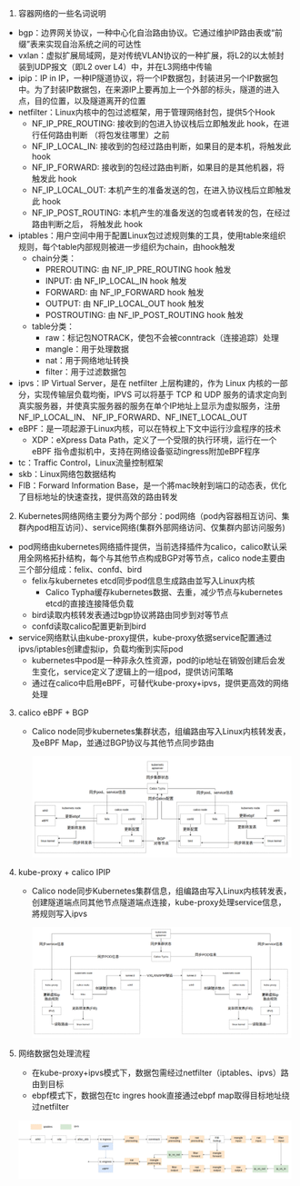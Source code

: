 1.	容器网络的一些名词说明
- bgp：边界网关协议，一种中心化自治路由协议。它通过维护IP路由表或“前缀”表来实现自治系统之间的可达性
- vxlan：虚拟扩展局域网，是对传统VLAN协议的一种扩展，将L2的以太帧封装到UDP报文（即L2 over L4）中，并在L3网络中传输
- ipip：IP in IP，一种IP隧道协议，将一个IP数据包，封装进另一个IP数据包中。为了封装IP数据包，在来源IP上要再加上一个外部的标头，隧道的进入点，目的位置，以及隧道离开的位置
- netfilter：Linux内核中的包过滤框架，用于管理网络封包，提供5个Hook
    - NF_IP_PRE_ROUTING: 接收到的包进入协议栈后立即触发此 hook，在进行任何路由判断 （将包发往哪里）之前
    - NF_IP_LOCAL_IN: 接收到的包经过路由判断，如果目的是本机，将触发此 hook
    - NF_IP_FORWARD: 接收到的包经过路由判断，如果目的是其他机器，将触发此 hook
    - NF_IP_LOCAL_OUT: 本机产生的准备发送的包，在进入协议栈后立即触发此 hook
    - NF_IP_POST_ROUTING: 本机产生的准备发送的包或者转发的包，在经过路由判断之后， 将触发此 hook
- iptables：用户空间中用于配置Linux包过滤规则集的工具，使用table來组织规则，每个table内部规则被进一步组织为chain，由hook触发
    - chain分类：
        - PREROUTING: 由 NF_IP_PRE_ROUTING hook 触发
        - INPUT: 由 NF_IP_LOCAL_IN hook 触发
        - FORWARD: 由 NF_IP_FORWARD hook 触发
        - OUTPUT: 由 NF_IP_LOCAL_OUT hook 触发
        - POSTROUTING: 由 NF_IP_POST_ROUTING hook 触发
    - table分类：
        - raw：标记包NOTRACK，使包不会被conntrack（连接追踪）处理
        - mangle：用于处理数据
        - nat：用于网络地址转换
        - filter：用于过滤数据包
- ipvs：IP Virtual Server，是在 netfilter 上层构建的，作为 Linux 内核的一部分，实现传输层负载均衡，IPVS 可以将基于 TCP 和 UDP 服务的请求定向到真实服务器，并使真实服务器的服务在单个IP地址上显示为虚拟服务，注册NF_IP_LOCAL_IN、 NF_IP_FORWARD、NF_INET_LOCAL_OUT
- eBPF：是一项起源于Linux内核，可以在特权上下文中运行沙盒程序的技术
    - XDP：eXpress Data Path，定义了一个受限的执行环境，运行在一个 eBPF 指令虚拟机中，支持在网络设备驱动ingress附加eBPF程序
- tc：Traffic Control，Linux流量控制框架
- skb：Linux网络包数据结构
- FIB：Forward Information Base，是一个將mac映射到端口的动态表，优化了目标地址的快速查找，提供高效的路由转发
2. Kubernetes网络网络主要分为两个部分：pod网络（pod內容器相互访问、集群內pod相互访问）、service网络(集群外部网络访问、仅集群内部访问服务)
- pod网络由kubernetes网络插件提供，当前选择插件为calico，calico默认采用全网格拓扑结构，每个与其他节点构成BGP对等节点，calico node主要由三个部分组成：felix、confd、bird
    - felix与kubernetes etcd同步pod信息生成路由並写入Linux内核
        - Calico Typha缓存kubernetes数据、去重，减少节点与kubernetes etcd的直接连接降低负载
    - bird读取内核转发表通过bgp协议將路由同步到对等节点
    - confd读取calico配置更新到bird
- service网络默认由kube-proxy提供，kube-proxy依据service配置通过ipvs/iptables创建虚拟ip，负载均衡到实际pod
    - kubernetes中pod是一种非永久性资源，pod的ip地址在销毁创建后会发生变化，service定义了逻辑上的一组pod，提供访问策略
    - 通过在calico中启用eBPF，可替代kube-proxy+ipvs，提供更高效的网络处理
3. calico eBPF + BGP
    - Calico node同步kubernetes集群状态，组编路由写入Linux内核转发表，及eBPF Map，並通过BGP协议与其他节点同步路由

        ![calico ebpf](./imgs/calico/calico-ebpf.png)

4. kube-proxy + calico IPIP
    - Calico node同步Kubernetes集群信息，组编路由写入Linux内核转发表，创建隧道端点同其他节点隧道端点连接，kube-proxy处理service信息，將规则写入ipvs

        ![calico ebpf](./imgs/calico/calico-proxy.png)

5. 网络数据包处理流程
    - 在kube-proxy+ipvs模式下，数据包需经过netfilter（iptables、ipvs）路由到目标
    - ebpf模式下，数据包在tc ingres hook直接通过ebpf map取得目标地址绕过netfilter

    ![calico ebpf](./imgs/calico/linux-network.png)





